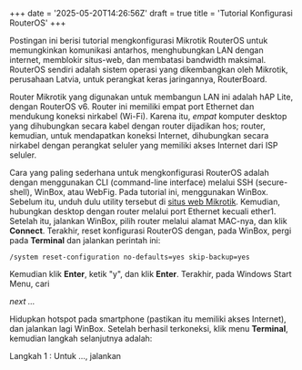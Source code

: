 +++
date = '2025-05-20T14:26:56Z'
draft = true
title = 'Tutorial Konfigurasi RouterOS'
+++

Postingan ini berisi tutorial mengkonfigurasi Mikrotik RouterOS untuk memungkinkan
komunikasi antarhos, menghubungkan LAN dengan internet, memblokir situs-web, dan
membatasi bandwidth maksimal. RouterOS sendiri adalah sistem operasi yang
dikembangkan oleh Mikrotik, perusahaan Latvia, untuk perangkat keras jaringannya,
RouterBoard. 

Router Mikrotik yang digunakan untuk membangun LAN ini adalah hAP Lite, dengan
RouterOS v6. Router ini memiliki empat port Ethernet dan mendukung koneksi
nirkabel (Wi-Fi). Karena itu, *empat* komputer desktop yang dihubungkan secara 
kabel dengan router dijadikan hos; router, kemudian, untuk mendapatkan koneksi 
Internet, dihubungkan secara nirkabel dengan perangkat seluler yang memiliki akses
Internet dari ISP seluler.

Cara yang paling sederhana untuk mengkonfigurasi RouterOS adalah dengan menggunakan
CLI (command-line interface) melalui SSH (secure-shell), WinBox, atau WebFig. Pada
tutorial ini, menggunakan WinBox. Sebelum itu, unduh dulu utility tersebut di
[situs web Mikrotik](https://mikrotik.com/download/). Kemudian, hubungkan desktop
dengan router melalui port Ethernet kecuali ether1. Setelah itu, jalankan WinBox,
pilih router melalui alamat MAC-nya, dan klik **Connect**. Terakhir, reset 
konfigurasi RouterOS dengan, pada WinBox, pergi pada **Terminal** dan jalankan
perintah ini:

```
/system reset-configuration no-defaults=yes skip-backup=yes
```

Kemudian klik **Enter**, ketik "y", dan klik **Enter**. Terakhir, pada Windows
Start Menu, cari

*next ...*

Hidupkan hotspot pada smartphone (pastikan itu memiliki akses Internet), dan
jalankan lagi WinBox. Setelah berhasil terkoneksi, klik menu **Terminal**, kemudian
langkah selanjutnya adalah:

Langkah 1
: Untuk ..., jalankan
